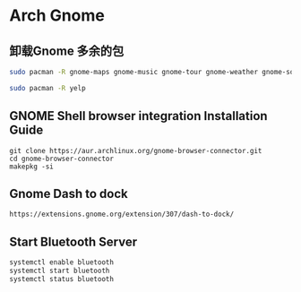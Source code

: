 # Arch Gnome
## 卸载Gnome 多余的包
```bash
sudo pacman -R gnome-maps gnome-music gnome-tour gnome-weather gnome-software epiphany gnome-user-docs  totem simple-scan snapshot

sudo pacman -R yelp
```
## GNOME Shell browser integration Installation Guide
```
git clone https://aur.archlinux.org/gnome-browser-connector.git
cd gnome-browser-connector
makepkg -si
```
## Gnome Dash to dock
```
https://extensions.gnome.org/extension/307/dash-to-dock/
```
## Start Bluetooth Server
```bash
systemctl enable bluetooth
systemctl start bluetooth
systemctl status bluetooth
```
